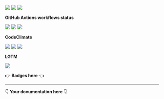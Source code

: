 ![](https://img.shields.io/github/package-json/v/kaskadi/get-amz-listing-report)
![](https://img.shields.io/badge/code--style-standard-blue)
![](https://img.shields.io/github/license/kaskadi/get-amz-listing-report?color=blue)

**GitHub Actions workflows status**

![](https://img.shields.io/github/workflow/status/kaskadi/get-amz-listing-report/deploy?label=deployed&logo=Amazon%20AWS)
[![](https://img.shields.io/github/workflow/status/kaskadi/get-amz-listing-report/build?label=build&logo=mocha)](https://github.com/kaskadi/get-amz-listing-report/actions?query=workflow%3Abuild)
[![](https://img.shields.io/github/workflow/status/kaskadi/get-amz-listing-report/syntax-check?label=syntax-check&logo=serverless)](https://github.com/kaskadi/get-amz-listing-report/actions?query=workflow%3Asyntax-check)

**CodeClimate**

[![](https://img.shields.io/codeclimate/maintainability/kaskadi/get-amz-listing-report?label=maintainability&logo=Code%20Climate)](https://codeclimate.com/github/kaskadi/get-amz-listing-report)
[![](https://img.shields.io/codeclimate/tech-debt/kaskadi/get-amz-listing-report?label=technical%20debt&logo=Code%20Climate)](https://codeclimate.com/github/kaskadi/get-amz-listing-report)
[![](https://img.shields.io/codeclimate/coverage/kaskadi/get-amz-listing-report?label=test%20coverage&logo=Code%20Climate)](https://codeclimate.com/github/kaskadi/get-amz-listing-report)

**LGTM**

[![](https://img.shields.io/lgtm/grade/javascript/github/kaskadi/get-amz-listing-report?label=code%20quality&logo=LGTM)](https://lgtm.com/projects/g/kaskadi/get-amz-listing-report/?mode=list&logo=LGTM)

:point_right: **Badges here** :point_left:

****

:point_down: **Your documentation here** :point_down:
